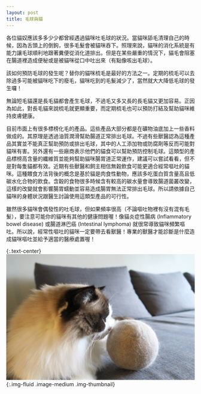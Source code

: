 ```yaml
---
layout: post
title: 毛球與貓
---
```


各位貓奴應該多多少少都曾經遇過貓咪吐毛球的狀況。當貓咪舔毛清理自己的時候，因為舌頭上的倒鉤，很多毛髮會被貓咪吞下。照理來說，貓咪的消化系統是有能力讓毛球順利地跟著糞便從消化道排出。但是在某些嚴重的情況下，貓毛會阻塞在腸道裡造成便秘或是被貓咪從口中吐出來（有點像咳出毛球）。

該如何預防毛球的發生呢？替你的貓咪梳毛是最好的方法之一。定期的梳毛可以去除過多可能被貓咪吃下的廢毛，貓咪吃到的毛髮減少了，當然就大大降低毛球的發生囉！

無論短毛貓還是長毛貓都會產生毛球，不過毛又多又長的長毛貓又更加容易。正因為如此，對長毛貓來說梳毛就更顯重要，而定期梳毛也可以預防打結及幫助貓咪維持皮膚健康。

目前市面上有很多標榜化毛的產品。這些產品大部分都是在礦物油底加上一些香料做成的。其原理是透過油質潤滑幫助腸道正常排出毛球。不過有些獸醫認為這種產品其實並不能真正幫助預防或排出毛球，其中的人工添加物或防腐劑等反而可能對貓咪有害。另外還有一些廠商表示他們的貓食可以幫助預防控制毛球。這類型的產品標榜高含量的纖維質並能夠幫助貓咪腸胃道正常運作，建議可以嘗試看看，但不是對每隻貓都有效。近期有些獸醫和飼主相信無穀飲食可能更適合經常嘔吐的貓咪。這種餵食方法背後的概念是基於貓是肉食性動物，應該多吃蛋白質含量高且低碳水化合物的飲食。含穀的食物很多時候含有較高的碳水量會導致腸道菌叢改變，這樣的改變就會影響腸胃蠕動並容易造成腸胃無法正常排出毛球。所以請依據自己貓咪的身體狀況跟醫生討論使用這類型產品的可行性。

雖然很多貓咪會偶發性的吐毛球，但如果頻率很高（不論嘔吐物裡有沒有混有毛髮），要注意可能你的貓咪有其他的健康問題喔！像貓炎症性腸病 (Inflammatory bowel disease) 或腸道淋巴癌 (Intestinal lymphoma) 就很常導致貓咪頻繁嘔吐。所以說，經常性嘔吐的貓咪一定要帶去看獸醫！專業的獸醫才能診斷是什麼造成貓咪嘔吐並給予適當的醫療處置喔！

{:.text-center}
![furball-hairball](/assets/img/furball-hairball.jpg){:.img-fluid .image-medium .img-thumbnail}
